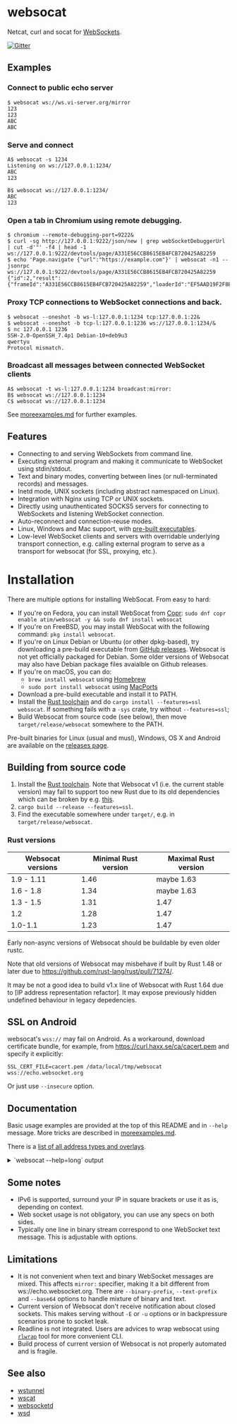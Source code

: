# websocat
Netcat, curl and socat for [WebSockets](https://en.wikipedia.org/wiki/WebSocket).

[![Gitter](https://badges.gitter.im/websocat.svg)](https://gitter.im/websocat/Lobby?utm_source=badge&utm_medium=badge&utm_campaign=pr-badge&utm_content=body_badge)

## Examples

### Connect to public echo server

```
$ websocat ws://ws.vi-server.org/mirror
123
123
ABC
ABC
```

### Serve and connect

```
A$ websocat -s 1234
Listening on ws://127.0.0.1:1234/
ABC
123

B$ websocat ws://127.0.0.1:1234/
ABC
123
```

### Open a tab in Chromium using remote debugging.

```
$ chromium --remote-debugging-port=9222&
$ curl -sg http://127.0.0.1:9222/json/new | grep webSocketDebuggerUrl | cut -d'"' -f4 | head -1
ws://127.0.0.1:9222/devtools/page/A331E56CCB8615EB4FCB720425A82259
$ echo 'Page.navigate {"url":"https://example.com"}' | websocat -n1 --jsonrpc ws://127.0.0.1:9222/devtools/page/A331E56CCB8615EB4FCB720425A82259
{"id":2,"result":{"frameId":"A331E56CCB8615EB4FCB720425A82259","loaderId":"EF5AAD19F2F8BB27FAF55F94FFB27DF9"}}

```

### Proxy TCP connections to WebSocket connections and back.

```
$ websocat --oneshot -b ws-l:127.0.0.1:1234 tcp:127.0.0.1:22&
$ websocat --oneshot -b tcp-l:127.0.0.1:1236 ws://127.0.0.1:1234/&
$ nc 127.0.0.1 1236
SSH-2.0-OpenSSH_7.4p1 Debian-10+deb9u3
qwertyu
Protocol mismatch.
```


### Broadcast all messages between connected WebSocket clients

```
A$ websocat -t ws-l:127.0.0.1:1234 broadcast:mirror:
B$ websocat ws://127.0.0.1:1234
C$ websocat ws://127.0.0.1:1234
```

See [moreexamples.md](./moreexamples.md) for further examples.

## Features

* Connecting to and serving WebSockets from command line.
* Executing external program and making it communicate to WebSocket using stdin/stdout.
* Text and binary modes, converting between lines (or null-terminated records) and messages.
* Inetd mode, UNIX sockets (including abstract namespaced on Linux).
* Integration with Nginx using TCP or UNIX sockets.
* Directly using unauthenticated SOCKS5 servers for connecting to WebSockets and listening WebSocket connection.
* Auto-reconnect and connection-reuse modes.
* Linux, Windows and Mac support, with [pre-built executables][releases].
* Low-level WebSocket clients and servers with overridable underlying transport connection, e.g. calling external program to serve as a transport for websocat (for SSL, proxying, etc.).

[releases]:https://github.com/vi/websocat/releases

# Installation

There are multiple options for installing WebSocat. From easy to hard:

* If you're on Fedora, you can install WebSocat from [Copr](https://copr.fedorainfracloud.org/coprs/atim/websocat/): `sudo dnf copr enable atim/websocat -y && sudo dnf install websocat`
* If you're on FreeBSD, you may install WebSocat with the following command: `pkg install websocat`.
* If you're on Linux Debian or Ubuntu (or other dpkg-based), try downloading a pre-build executable from [GitHub releases][releases]. Websocat is not yet officially packaged for Debian. Some older versions of Websocat may also have Debian package files avaialble on Github releases.
* If you're on macOS, you can do:
  * `brew install websocat` using [Homebrew](https://brew.sh)
  * `sudo port install websocat` using [MacPorts](https://www.macports.org)
* Download a pre-build executable and install it to PATH.
* Install the [Rust toolchain](https://rustup.rs/) and do `cargo install --features=ssl websocat`. If something fails with a `-sys` crate, try without `--features=ssl`;
* Build Websocat from source code (see below), then move `target/release/websocat` somewhere to the PATH.

Pre-built binaries for Linux (usual and musl), Windows, OS X and Android are available on the [releases page](https://github.com/vi/websocat/releases).


Building from source code
---

1. Install the [Rust toolchain](https://rustup.rs/). Note that Websocat v1 (i.e. the current stable version) may fail to support too new Rust due to its old dependencies which can be broken by e.g. [this](https://github.com/rust-lang/rust/pull/78802).
2. `cargo build --release --features=ssl`.
3. Find the executable somewhere under `target/`, e.g. in `target/release/websocat`.

### Rust versions


|Websocat versions|Minimal Rust version|Maximal Rust version|
|----|----|----|
| 1.9 - 1.11| 1.46 | maybe 1.63 |
| 1.6 - 1.8 | 1.34 | maybe 1.63  |
| 1.3 - 1.5 | 1.31 | 1.47 |
| 1.2       | 1.28 | 1.47 |
| 1.0-1.1   | 1.23 | 1.47 |



Early non-async versions of Websocat should be buildable by even older rustc.  

Note that old versions of Websocat may misbehave if built by Rust 1.48 or later due to https://github.com/rust-lang/rust/pull/71274/.

It may be not a good idea to build v1.x line of Websocat with Rust 1.64 due to [IP address representation refactor]. It may expose previously hidden undefined behaviour in legacy depedencies.

[ipaddr]:https://github.com/rust-lang/rust/pull/78802


SSL on Android
---

websocat's `wss://` may fail on Android. As a workaround, download certificate bundle, for example, from https://curl.haxx.se/ca/cacert.pem and specify it explicitly:

    SSL_CERT_FILE=cacert.pem /data/local/tmp/websocat wss://echo.websocket.org

Or just use `--insecure` option.

Documentation
---

Basic usage examples are provided at the top of this README and in `--help` message. More tricks are described in [moreexamples.md](./moreexamples.md).

There is a [list of all address types and overlays](doc.md).

<details><summary>`websocat --help=long` output</summary>

```
websocat 1.10.0
Vitaly "_Vi" Shukela <vi0oss@gmail.com>
Command-line client for web sockets, like netcat/curl/socat for ws://.

USAGE:
    websocat ws://URL | wss://URL               (simple client)
    websocat -s port                            (simple server)
    websocat [FLAGS] [OPTIONS] <addr1> <addr2>  (advanced mode)

FLAGS:
	--stdout-announce-listening-ports       [A] Print a line to stdout for each port being listened
	--async-stdio                           [A] On UNIX, set stdin and stdout to nonblocking mode instead of
						spawning a thread. This should improve performance, but may break other
						programs running on the same console.
	--crypto-reverse                        [A] Swap encryption and decryption operations in `crypto:` specifier -
						encrypt on read, decrypto on write.
	--dump-spec                             [A] Instead of running, dump the specifiers representation to stdout
    -e, --set-environment                       Set WEBSOCAT_* environment variables when doing exec:/cmd:/sh-c:
						Currently it's WEBSOCAT_URI and WEBSOCAT_CLIENT for
						request URI and client address (if TCP)
						Beware of ShellShock or similar security problems.
    -E, --exit-on-eof                           Close a data transfer direction if the other one reached EOF
	--foreachmsg-wait-read                  [A] Wait for reading to finish before closing foreachmsg:'s peer
	--jsonrpc                               Format messages you type as JSON RPC 2.0 method calls. First word
						becomes method name, the rest becomes parameters, possibly automatically
						wrapped in [].
	--just-generate-key                     [A] Just a Sec-WebSocket-Key value without running main Websocat
	--linemode-strip-newlines               [A] Don't include trailing \n or \r\n coming from streams in WebSocket
						messages
    -0, --null-terminated                       Use \0 instead of \n for linemode
	--no-line                               [A] Don't automatically insert line-to-message transformation
	--no-exit-on-zeromsg                    [A] Don't exit when encountered a zero message. Zero messages are used
						internally in Websocat, so it may fail to close connection at all.
	--no-fixups                             [A] Don't perform automatic command-line fixups. May destabilize
						websocat operation. Use --dump-spec without --no-fixups to discover what
						is being inserted automatically and read the full manual about Websocat
						internal workings.
	--no-async-stdio                        [A] Inhibit using stdin/stdout in a nonblocking way if it is not a tty
    -1, --one-message                           Send and/or receive only one message. Use with --no-close and/or -u/-U.
	--oneshot                               Serve only once. Not to be confused with -1 (--one-message)
	--print-ping-rtts                       Print measured round-trip-time to stderr after each received WebSocket
						pong.
	--exec-sighup-on-stdin-close            [A] Make exec: or sh-c: or cmd: send SIGHUP on UNIX when input is
						closed.
	--exec-sighup-on-zero-msg               [A] Make exec: or sh-c: or cmd: send SIGHUP on UNIX when facing incoming
						zero-length message.
    -q                                          Suppress all diagnostic messages, except of startup errors
	--reuser-send-zero-msg-on-disconnect    [A] Make reuse-raw: send a zero-length message to the peer when some
						clients disconnects.
    -s, --server-mode                           Simple server mode: specify TCP port or addr:port as single argument
    -S, --strict                                strict line/message mode: drop too long messages instead of splitting
						them, drop incomplete lines.
	--timestamp-monotonic                   [A] Use monotonic clock for `timestamp:` overlay
    -k, --insecure                              Accept invalid certificates and hostnames while connecting to TLS
	--udp-broadcast                         [A] Set SO_BROADCAST
	--udp-multicast-loop                    [A] Set IP[V6]_MULTICAST_LOOP
	--udp-oneshot                           [A] udp-listen: replies only one packet per client
	--udp-reuseaddr                         [A] Set SO_REUSEADDR for UDP socket. Listening TCP sockets are always
						reuseaddr.
    -u, --unidirectional                        Inhibit copying data in one direction
    -U, --unidirectional-reverse                Inhibit copying data in the other direction (or maybe in both directions
						if combined with -u)
	--accept-from-fd                        [A] Do not call `socket(2)` in UNIX socket listerer peer, start with
						`accept(2)` using specified file descriptor number as argument instead
						of filename
	--unlink                                [A] Unlink listening UNIX socket before binding to it
    -V, --version                               Prints version information
    -v                                          Increase verbosity level to info or further
    -b, --binary                                Send message to WebSockets as binary messages
    -n, --no-close                              Don't send Close message to websocket on EOF
	--websocket-ignore-zeromsg              [A] Silently drop incoming zero-length WebSocket messages. They may
						cause connection close due to usage of zero-len message as EOF flag
						inside Websocat.
    -t, --text                                  Send message to WebSockets as text messages
	--base64                                Encode incoming binary WebSocket messages in one-line Base64 If
						`--binary-prefix` (see `--help=full`) is set, outgoing WebSocket
						messages that start with the prefix are decoded from base64 prior to
						sending.
	--base64-text                           [A] Encode incoming text WebSocket messages in one-line Base64. I don't
						know whether it can be ever useful, but it's for symmetry with
						`--base64`.

OPTIONS:
	--socks5 <auto_socks5>
	    Use specified address:port as a SOCKS5 proxy. Note that proxy authentication is not supported yet. Example:
	    --socks5 127.0.0.1:9050
	--autoreconnect-delay-millis <autoreconnect_delay_millis>
	    [A] Delay before reconnect attempt for `autoreconnect:` overlay. [default: 20]

	--basic-auth <basic_auth>
	    Add `Authorization: Basic` HTTP request header with this base64-encoded parameter

	--queue-len <broadcast_queue_len>
	    [A] Number of pending queued messages for broadcast reuser [default: 16]

    -B, --buffer-size <buffer_size>                                  Maximum message size, in bytes [default: 65536]
	--close-reason <close_reason>
	    Close connection with a reason message. This option only takes effect if --close-status-code option is
	    provided as well.
	--close-status-code <close_status_code>                      Close connection with a status code.
	--crypto-key <crypto_key>
	    [A] Specify encryption/decryption key for `crypto:` specifier. Requires `base64:`, `file:` or `pwd:` prefix.

    -H, --header <custom_headers>...
	    Add custom HTTP header to websocket client request. Separate header name and value with a colon and
	    optionally a single space. Can be used multiple times. Note that single -H may eat multiple further
	    arguments, leading to confusing errors. Specify headers at the end or with equal sign like -H='X: y'.
	--server-header <custom_reply_headers>...
	    Add custom HTTP header to websocket upgrade reply. Separate header name and value with a colon and
	    optionally a single space. Can be used multiple times. Note that single -H may eat multiple further
	    arguments, leading to confusing errors.
	--exec-args <exec_args>...
	    [A] Arguments for the `exec:` specifier. Must be the last option, everything after it gets into the exec
	    args list.
	--header-to-env <headers_to_env>...
	    Forward specified incoming request header to H_* environment variable for `exec:`-like specifiers.

    -h, --help <help>
	    See the help.
	    --help=short is the list of easy options and address types
	    --help=long lists all options and types (see [A] markers)
	    --help=doc also shows longer description and examples.
	--just-generate-accept <just_generate_accept>
	    [A] Just a Sec-WebSocket-Accept value based on supplied Sec-WebSocket-Key value without running main
	    Websocat
	--max-messages <max_messages>
	    Maximum number of messages to copy in one direction.

	--max-messages-rev <max_messages_rev>
	    Maximum number of messages to copy in the other direction.

	--conncap <max_parallel_conns>
	    Maximum number of simultaneous connections for listening mode

	--origin <origin>                                            Add Origin HTTP header to websocket client request
	--pkcs12-der <pkcs12_der>
	    Pkcs12 archive needed to accept SSL connections, certificate and key.
	    A command to output it: openssl pkcs12 -export -out output.pkcs12 -inkey key.pem -in cert.pem
	    Use with -s (--server-mode) option or with manually specified TLS overlays.
	    See moreexamples.md for more info.
	--pkcs12-passwd <pkcs12_passwd>
	    Password for --pkcs12-der pkcs12 archive. Required on Mac.

	--prometheus <prometheus>
	    Expose Prometheus metrics on specified IP address and port in addition to running usual Websocat session

	--request-header <request_headers>...
	    [A] Specify HTTP request headers for `http-request:` specifier.

    -X, --request-method <request_method>                            [A] Method to use for `http-request:` specifier
	--request-uri <request_uri>                                  [A] URI to use for `http-request:` specifier
	--restrict-uri <restrict_uri>
	    When serving a websocket, only accept the given URI, like `/ws`
	    This liberates other URIs for things like serving static files or proxying.
    -F, --static-file <serve_static_files>...
	    Serve a named static file for non-websocket connections.
	    Argument syntax: <URI>:<Content-Type>:<file-path>
	    Argument example: /index.html:text/html:index.html
	    Directories are not and will not be supported for security reasons.
	    Can be specified multiple times. Recommended to specify them at the end or with equal sign like `-F=...`,
	    otherwise this option may eat positional arguments
	--socks5-bind-script <socks5_bind_script>
	    [A] Execute specified script in `socks5-bind:` mode when remote port number becomes known.

	--socks5-destination <socks_destination>
	    [A] Examples: 1.2.3.4:5678  2600:::80  hostname:5678

	--tls-domain <tls_domain>
	    [A] Specify domain for SNI or certificate verification when using tls-connect: overlay

	--udp-multicast <udp_join_multicast_addr>...
	    [A] Issue IP[V6]_ADD_MEMBERSHIP for specified multicast address. Can be specified multiple times.

	--udp-multicast-iface-v4 <udp_join_multicast_iface_v4>...
	    [A] IPv4 address of multicast network interface. Has to be either not specified or specified the same number
	    of times as multicast IPv4 addresses. Order matters.
	--udp-multicast-iface-v6 <udp_join_multicast_iface_v6>...
	    [A] Index of network interface for IPv6 multicast. Has to be either not specified or specified the same
	    number of times as multicast IPv6 addresses. Order matters.
	--udp-ttl <udp_ttl>                                          [A] Set IP_TTL, also IP_MULTICAST_TTL if applicable
	--protocol <websocket_protocol>
	    Specify this Sec-WebSocket-Protocol: header when connecting

	--server-protocol <websocket_reply_protocol>
	    Force this Sec-WebSocket-Protocol: header when accepting a connection

	--websocket-version <websocket_version>                      Override the Sec-WebSocket-Version value
	--binary-prefix <ws_binary_prefix>
	    [A] Prepend specified text to each received WebSocket binary message. Also strip this prefix from outgoing
	    messages, explicitly marking them as binary even if `--text` is specified
	--ws-c-uri <ws_c_uri>
	    [A] URI to use for ws-c: overlay [default: ws://0.0.0.0/]

	--ping-interval <ws_ping_interval>                           Send WebSocket pings each this number of seconds
	--ping-timeout <ws_ping_timeout>
	    Drop WebSocket connection if Pong message not received for this number of seconds

	--text-prefix <ws_text_prefix>
	    [A] Prepend specified text to each received WebSocket text message. Also strip this prefix from outgoing
	    messages, explicitly marking them as text even if `--binary` is specified

ARGS:
    <addr1>    In simple mode, WebSocket URL to connect. In advanced mode first address (there are many kinds of
	       addresses) to use. See --help=types for info about address types. If this is an address for
	       listening, it will try serving multiple connections.
    <addr2>    In advanced mode, second address to connect. If this is an address for listening, it will accept only
	       one connection.


Basic examples:
  Command-line websocket client:
    websocat ws://ws.vi-server.org/mirror/
    
  WebSocket server
    websocat -s 8080
    
  WebSocket-to-TCP proxy:
    websocat --binary ws-l:127.0.0.1:8080 tcp:127.0.0.1:5678
    

Full list of address types:
	ws://           	Insecure (ws://) WebSocket client. Argument is host and URL.
	wss://          	Secure (wss://) WebSocket client. Argument is host and URL.
	ws-listen:      	WebSocket server. Argument is host and port to listen.
	inetd-ws:       	WebSocket inetd server. [A]
	l-ws-unix:      	WebSocket UNIX socket-based server. [A]
	l-ws-abstract:  	WebSocket abstract-namespaced UNIX socket server. [A]
	ws-lowlevel-client:	[A] Low-level HTTP-independent WebSocket client connection without associated HTTP upgrade.
	ws-lowlevel-server:	[A] Low-level HTTP-independent WebSocket server connection without associated HTTP upgrade.
	wss-listen:     	Listen for secure WebSocket connections on a TCP port
	http:           	[A] Issue HTTP request, receive a 1xx or 2xx reply, then pass
	asyncstdio:     	[A] Set stdin and stdout to nonblocking mode, then use it as a communication counterpart. UNIX-only.
	inetd:          	Like `asyncstdio:`, but intented for inetd(8) usage. [A]
	tcp:            	Connect to specified TCP host and port. Argument is a socket address.
	tcp-listen:     	Listen TCP port on specified address.
	ssl-listen:     	Listen for SSL connections on a TCP port
	sh-c:           	Start specified command line using `sh -c` (even on Windows)
	cmd:            	Start specified command line using `sh -c` or `cmd /C` (depending on platform)
	exec:           	Execute a program directly (without a subshell), providing array of arguments on Unix [A]
	readfile:       	Synchronously read a file. Argument is a file path.
	writefile:      	Synchronously truncate and write a file.
	appendfile:     	Synchronously append a file.
	udp:            	Send and receive packets to specified UDP socket, from random UDP port  
	udp-listen:     	Bind an UDP socket to specified host:port, receive packet
	open-async:     	Open file for read and write and use it like a socket. [A]
	open-fd:        	Use specified file descriptor like a socket. [A]
	threadedstdio:  	[A] Stdin/stdout, spawning a thread (threaded version).
	-               	Read input from console, print to console. Uses threaded implementation even on UNIX unless requested by `--async-stdio` CLI option.
	unix:           	Connect to UNIX socket. Argument is filesystem path. [A]
	unix-listen:    	Listen for connections on a specified UNIX socket [A]
	unix-dgram:     	Send packets to one path, receive from the other. [A]
	abstract:       	Connect to UNIX abstract-namespaced socket. Argument is some string used as address. [A]
	abstract-listen:	Listen for connections on a specified abstract UNIX socket [A]
	abstract-dgram: 	Send packets to one address, receive from the other. [A]
	mirror:         	Simply copy output to input. No arguments needed.
	literalreply:   	Reply with a specified string for each input packet.
	clogged:        	Do nothing. Don't read or write any bytes. Keep connections in "hung" state. [A]
	literal:        	Output a string, discard input.
	assert:         	Check the input.  [A]
	assert2:        	Check the input. [A]
	seqpacket:      	Connect to AF_UNIX SOCK_SEQPACKET socket. Argument is a filesystem path. [A]
	seqpacket-listen:	Listen for connections on a specified AF_UNIX SOCK_SEQPACKET socket [A]
	random:         	Generage random bytes when being read from, discard written bytes.
Full list of overlays:
	ws-upgrade:     	WebSocket upgrader / raw server. Specify your own protocol instead of usual TCP. [A]
	http-request:   	[A] Issue HTTP request, receive a 1xx or 2xx reply, then pass
	http-post-sse:  	[A] Accept HTTP/1 request. Then, if it is GET,
	ssl-connect:    	Overlay to add TLS encryption atop of existing connection [A]
	ssl-accept:     	Accept an TLS connection using arbitrary backing stream. [A]
	reuse-raw:      	Reuse subspecifier for serving multiple clients: unpredictable mode. [A]
	broadcast:      	Reuse this connection for serving multiple clients, sending replies to all clients.
	autoreconnect:  	Re-establish underlying connection on any error or EOF
	ws-c:           	Low-level WebSocket connector. Argument is a some another address. [A]
	msg2line:       	Line filter: Turns messages from packet stream into lines of byte stream. [A]
	line2msg:       	Line filter: turn lines from byte stream into messages as delimited by '\\n' or '\\0' [A]
	foreachmsg:     	Execute something for each incoming message.
	log:            	Log each buffer as it pass though the underlying connector.
	jsonrpc:        	[A] Turns messages like `abc 1,2` into `{"jsonrpc":"2.0","id":412, "method":"abc", "params":[1,2]}`.
	timestamp:      	[A] Prepend timestamp to each incoming message.
	socks5-connect: 	SOCKS5 proxy client (raw) [A]
	socks5-bind:    	SOCKS5 proxy client (raw, bind command) [A]
	crypto:         	[A] Encrypts written messages and decryptes (and verifies) read messages with a static key, using ChaCha20-Poly1305 algorithm.
	prometheus:     	[A] Account connections, messages, bytes and other data and expose Prometheus metrics on a separate port.
```
</details>


Some notes
---

* IPv6 is supported, surround your IP in square brackets or use it as is, depending on context.
* Web socket usage is not obligatory, you can use any specs on both sides.
* Typically one line in binary stream correspond to one WebSocket text message. This is adjustable with options.

Limitations
---

* It is not convenient when text and binary WebSocket messages are mixed. This affects `mirror:` specifier, making it a bit different from ws://echo.websocket.org. There are `--binary-prefix`, `--text-prefix` and `--base64` options to handle mixture of binary and text.
* Current version of Websocat don't receive notification about closed sockets. This makes serving without `-E` or `-u` options or in backpressure scenarios prone to socket leak.
* Readline is not integrated. Users are advices to wrap websocat using [`rlwrap`](https://linux.die.net/man/1/rlwrap) tool for more convenient CLI.
* Build process of current version of Websocat is not properly automated and is fragile.

See also
---

* [wstunnel](https://github.com/erebe/wstunnel)
* [wscat](https://github.com/websockets/wscat)
* [websocketd](https://github.com/joewalnes/websocketd)
* [wsd](https://github.com/alexanderGugel/wsd)
